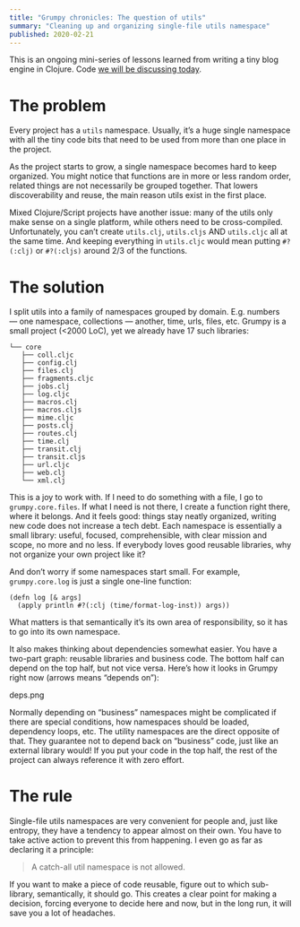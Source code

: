 ```yaml
---
title: "Grumpy chronicles: The question of utils"
summary: "Cleaning up and organizing single-file utils namespace"
published: 2020-02-21
---
```


This is an ongoing mini-series of lessons learned from writing a tiny blog engine in Clojure. Code [we will be discussing today](https://github.com/tonsky/grumpy/tree/0f3ad542c5b4552086f93a38923a9aeb6f74a855/src/grumpy).

# The problem

Every project has a `utils` namespace. Usually, it’s a huge single namespace with all the tiny code bits that need to be used from more than one place in the project.

As the project starts to grow, a single namespace becomes hard to keep organized. You might notice that functions are in more or less random order, related things are not necessarily be grouped together. That lowers discoverability and reuse, the main reason utils exist in the first place.

Mixed Clojure/Script projects have another issue: many of the utils only make sense on a single platform, while others need to be cross-compiled. Unfortunately, you can’t create `utils.clj`, `utils.cljs` AND `utils.cljc` all at the same time. And keeping everything in `utils.cljc` would mean putting `#?(:clj)` or `#?(:cljs)` around 2/3 of the functions.

# The solution

I split utils into a family of namespaces grouped by domain. E.g. numbers — one namespace, collections — another, time, urls, files, etc. Grumpy is a small project (<2000 LoC), yet we already have 17 such libraries:

```
└── core
   ├── coll.cljc
   ├── config.clj
   ├── files.clj
   ├── fragments.cljc
   ├── jobs.clj
   ├── log.cljc
   ├── macros.clj
   ├── macros.cljs
   ├── mime.cljc
   ├── posts.clj
   ├── routes.clj
   ├── time.clj
   ├── transit.clj
   ├── transit.cljs
   ├── url.cljc
   ├── web.clj
   └── xml.clj
```

This is a joy to work with. If I need to do something with a file, I go to `grumpy.core.files`. If what I need is not there, I create a function right there, where it belongs. And it feels good: things stay neatly organized, writing new code does not increase a tech debt. Each namespace is essentially a small library: useful, focused, comprehensible, with clear mission and scope, no more and no less. If everybody loves good reusable libraries, why not organize your own project like it?

And don’t worry if some namespaces start small. For example, `grumpy.core.log` is just a single one-line function:

```
(defn log [& args]
  (apply println #?(:clj (time/format-log-inst)) args))
```

What matters is that semantically it’s its own area of responsibility, so it has to go into its own namespace.

It also makes thinking about dependencies somewhat easier. You have a two-part graph: reusable libraries and business code. The bottom half can depend on the top half, but not vice versa. Here’s how it looks in Grumpy right now (arrows means “depends on”):

deps.png

Normally depending on “business” namespaces might be complicated if there are special conditions, how namespaces should be loaded, dependency loops, etc. The utility namespaces are the direct opposite of that. They guarantee not to depend back on “business” code, just like an external library would! If you put your code in the top half, the rest of the project can always reference it with zero effort.

# The rule

Single-file utils namespaces are very convenient for people and, just like entropy, they have a tendency to appear almost on their own. You have to take active action to prevent this from happening. I even go as far as declaring it a principle:

> A catch-all util namespace is not allowed.

If you want to make a piece of code reusable, figure out to which sub-library, semantically, it should go. This creates a clear point for making a decision, forcing everyone to decide here and now, but in the long run, it will save you a lot of headaches.